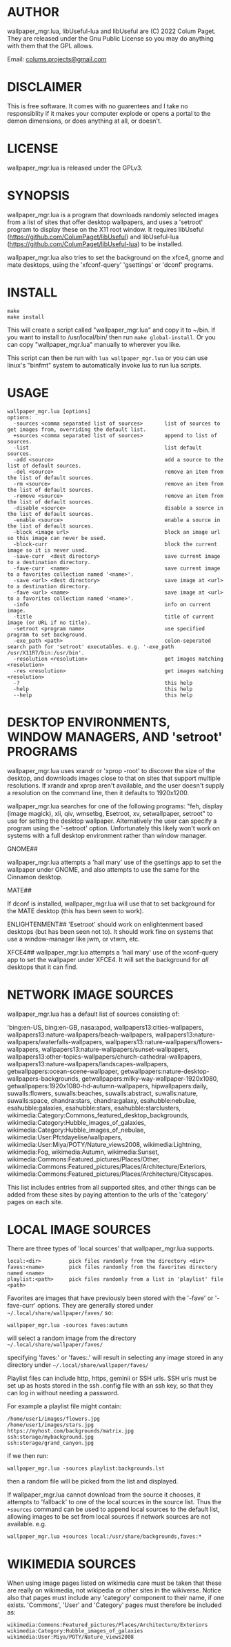 AUTHOR
======

wallpaper_mgr.lua, libUseful-lua and libUseful are (C) 2022 Colum Paget. They are released under the Gnu Public License so you may do anything with them that the GPL allows.

Email: colums.projects@gmail.com

DISCLAIMER
==========

This is free software. It comes with no guarentees and I take no responsiblity if it makes your computer explode or opens a portal to the demon dimensions, or does anything at all, or doesn't.


LICENSE
=======

wallpaper_mgr.lua is released under the GPLv3.


SYNOPSIS
========

wallpaper_mgr.lua is a program that downloads randomly selected images from a list of sites that offer desktop wallpapers, and uses a 'setroot' program to display these on the X11 root window. It requires libUseful (https://github.com/ColumPaget/libUseful) and libUseful-lua (https://github.com/ColumPaget/libUseful-lua) to be installed. 

wallpaper_mgr.lua also tries to set the background on the xfce4, gnome and mate desktops, using  the 'xfconf-query' 'gsettings' or 'dconf' programs.


INSTALL
=======


```
make
make install
```

This will create a script called "wallpaper_mgr.lua" and copy it to ~/bin. If you want to install to /usr/local/bin/ then run `make global-install`. Or you can copy "wallpaper_mgr.lua" manually to wherever you like.

This script can then be run with `lua wallpaper_mgr.lua` or you can use linux's "binfmt" system to automatically invoke lua to run lua scripts.


USAGE
=====

```
wallpaper_mgr.lua [options]
options:
  -sources <comma separated list of sources>       list of sources to get images from, overriding the default list.
  +sources <comma separated list of sources>       append to list of sources.
  -list                                            list default sources.
  -add <source>                                    add a source to the list of default sources.
  -del <source>                                    remove an item from the list of default sources.
  -rm <source>                                     remove an item from the list of default sources.
  -remove <source>                                 remove an item from the list of default sources.
  -disable <source>                                disable a source in the list of default sources.
  -enable <source>                                 enable a source in the list of default sources.
  -block <image url>                               block an image url so this image can never be used.
  -block-curr                                      block the current image so it is never used.
  -save-curr  <dest directory>                     save current image to a destination directory.
  -fave-curr  <name>                               save current image to a favorites collection named '<name>'.
  -save <url> <dest directory>                     save image at <url> to a destination directory.
  -fave <url> <name>                               save image at <url> to a favorites collection named '<name>'.
  -info                                            info on current image.
  -title                                           title of current image (or URL if no title).
  -setroot <program name>                          use specified program to set background.
  -exe_path <path>                                 colon-seperated search path for 'setroot' executables. e.g. '-exe_path /usr/X11R7/bin:/usr/bin'.
  -resolution <resolution>                         get images matching <resolution>
  -res <resolution>                                get images matching <resolution>
  -?                                               this help
  -help                                            this help
  --help                                           this help
```


DESKTOP ENVIRONMENTS, WINDOW MANAGERS, AND 'setroot' PROGRAMS
=============================================================

wallpaper_mgr.lua uses xrandr or 'xprop -root' to discover the size of the desktop, and downloads images close to that on sites that support multiple resolutions. If xrandr and xprop aren't available, and the user doesn't supply a resolution on the command line, then it defaults to 1920x1200.

wallpaper_mgr.lua searches for one of the following programs: "feh, display (image magick), xli, qiv, wmsetbg, Esetroot, xv, setwallpaper, setroot" to use for setting the desktop wallpaper. Alternatively the user can specify a program using the '-setroot' option. Unfortunately this likely won't work on systems with a full desktop environment rather than window manager.



GNOME##

wallpaper_mgr.lua attempts a 'hail mary' use of the gsettings app to set the wallpaper under GNOME, and also attempts to use the same for the Cinnamon desktop. 

MATE##

If dconf is installed, wallpaper_mgr.lua will use that to set background for the MATE desktop (this has been seen to work). 

ENLIGHTENMENT##
'Esetroot' should work on enlightenment based desktops (but has been seen not to). It should work fine on systems that use a window-manager like jwm, or vtwm, etc.

XFCE4##
wallpaper_mgr.lua attempts a 'hail mary' use of the xconf-query app to set the wallpaper under XFCE4. It will set the background for *all* desktops that it can find.


NETWORK IMAGE SOURCES
=====================

wallpaper_mgr.lua has a default list of sources consisting of:

   'bing:en-US, bing:en-GB, nasa:apod, wallpapers13:cities-wallpapers, wallpapers13:nature-wallpapers/beach-wallpapers, wallpapers13:nature-wallpapers/waterfalls-wallpapers, wallpapers13:nature-wallpapers/flowers-wallpapers, wallpapers13:nature-wallpapers/sunset-wallpapers, wallpapers13:other-topics-wallpapers/church-cathedral-wallpapers, wallpapers13:nature-wallpapers/landscapes-wallpapers, getwallpapers:ocean-scene-wallpaper, getwallpapers:nature-desktop-wallpapers-backgrounds, getwallpapers:milky-way-wallpaper-1920x1080, getwallpapers:1920x1080-hd-autumn-wallpapers, hipwallpapers:daily, suwalls:flowers, suwalls:beaches, suwalls:abstract, suwalls:nature, suwalls:space, chandra:stars, chandra:galaxy, esahubble:nebulae, esahubble:galaxies, esahubble:stars, esahubble:starclusters, wikimedia:Category:Commons_featured_desktop_backgrounds, wikimedia:Category:Hubble_images_of_galaxies, wikimedia:Category:Hubble_images_of_nebulae, wikimedia:User:Pfctdayelise/wallpapers, wikimedia:User:Miya/POTY/Nature_views2008, wikimedia:Lightning, wikimedia:Fog, wikimedia:Autumn, wikimedia:Sunset, wikimedia:Commons:Featured_pictures/Places/Other, wikimedia:Commons:Featured_pictures/Places/Architecture/Exteriors, wikimedia:Commons:Featured_pictures/Places/Architecture/Cityscapes.

This list includes entries from all supported sites, and other things can be added from these sites by paying attention to the urls of the 'category' pages on each site.


LOCAL IMAGE SOURCES
===================

There are three types of 'local sources' that wallpaper_mgr.lua supports.


```
local:<dir>         pick files randomly from the directory <dir>
faves:<name>        pick files randomly from the favorites directory named <name>
playlist:<path>     pick files randomly from a list in 'playlist' file <path>
```

Favorites are images that have previously been stored with the '-fave' or '-fave-curr' options. They are generally stored under `~/.local/share/wallpaper/faves/` so:


```
wallpaper_mgr.lua -sources faves:autumn
```

will select a random image from the directory `~/.local/share/wallpaper/faves/`

specifying 'faves:' or 'faves:.' will result in selecting any image stored in any directory under `~/.local/share/wallpaper/faves/`


Playlist files can include http, https, geminii or SSH urls. SSH urls must be set up as hosts stored in the ssh .config file with an ssh key, so that they can log in without needing a password.

For example a playlist file might contain:


```
/home/user1/images/flowers.jpg
/home/user1/images/stars.jpg
https://myhost.com/backgrounds/matrix.jpg
ssh:storage/mybackground.jpg
ssh:storage/grand_canyon.jpg
```

if we then run:

```
wallpaper_mgr.lua -sources playlist:backgrounds.lst 
```

then a random file will be picked from the list and displayed.

If wallpaper_mgr.lua cannot download from the source it chooses, it attempts to 'fallback' to one of the local sources in the source list. Thus the `+sources` command can be used to append local sources to the default list, allowing images to be set from local sources if network sources are not available. e.g.


```
wallpaper_mgr.lua +sources local:/usr/share/backgrounds,faves:*
```




WIKIMEDIA SOURCES
=================

When using image pages listed on wikimedia care must be taken that these are really on wikimedia, not wikipedia or other sites in the wikiverse. Notice also that pages must include any 'category' component to their name, if one exists. 'Commons', 'User' and 'Category' pages must therefore be included as:


```
wikimedia:Commons:Featured_pictures/Places/Architecture/Exteriors
wikimedia:Category:Hubble_images_of_galaxies
wikimedia:User:Miya/POTY/Nature_views2008
```
